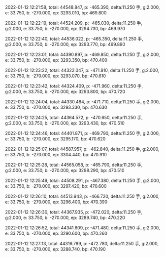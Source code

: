 2022-01-12 12:21:58, total: 44548.847, p: -465.390, delta:11.250 手, g:2.000, e: 33.750, b: -270.000, ep: 3293.010, bp: 469.800

2022-01-12 12:22:19, total: 44524.209, p: -465.030, delta:11.250 手, g:2.000, e: 33.750, b: -270.000, ep: 3294.730, bp: 469.970

2022-01-12 12:22:40, total: 44536.022, p: -465.350, delta:11.250 手, g:2.000, e: 33.750, b: -270.000, ep: 3293.770, bp: 469.890

2022-01-12 12:23:01, total: 44390.897, p: -469.850, delta:11.250 手, g:2.000, e: 33.750, b: -270.000, ep: 3293.350, bp: 470.400

2022-01-12 12:23:22, total: 44322.047, p: -471.810, delta:11.250 手, g:2.000, e: 33.750, b: -270.000, ep: 3293.070, bp: 470.610

2022-01-12 12:23:42, total: 44324.409, p: -471.960, delta:11.250 手, g:2.000, e: 33.750, b: -270.000, ep: 3293.800, bp: 470.720

2022-01-12 12:24:04, total: 44330.484, p: -471.710, delta:11.250 手, g:2.000, e: 33.750, b: -270.000, ep: 3293.330, bp: 470.630

2022-01-12 12:24:25, total: 44364.572, p: -470.650, delta:11.250 手, g:2.000, e: 33.750, b: -270.000, ep: 3293.430, bp: 470.510

2022-01-12 12:24:46, total: 44401.871, p: -469.790, delta:11.250 手, g:2.000, e: 33.750, b: -270.000, ep: 3295.170, bp: 470.620

2022-01-12 12:25:07, total: 44587.957, p: -462.840, delta:11.250 手, g:2.000, e: 33.750, b: -270.000, ep: 3304.440, bp: 470.910

2022-01-12 12:25:28, total: 44565.058, p: -465.790, delta:11.250 手, g:2.000, e: 33.750, b: -270.000, ep: 3298.290, bp: 470.510

2022-01-12 12:25:49, total: 44508.291, p: -467.380, delta:11.250 手, g:2.000, e: 33.750, b: -270.000, ep: 3297.420, bp: 470.600

2022-01-12 12:26:10, total: 44513.943, p: -466.720, delta:11.250 手, g:2.000, e: 33.750, b: -270.000, ep: 3296.400, bp: 470.390

2022-01-12 12:26:30, total: 44367.935, p: -472.020, delta:11.250 手, g:2.000, e: 33.750, b: -270.000, ep: 3289.740, bp: 470.220

2022-01-12 12:26:52, total: 44341.609, p: -471.480, delta:11.250 手, g:2.000, e: 33.750, b: -270.000, ep: 3290.600, bp: 470.260

2022-01-12 12:27:13, total: 44316.789, p: -472.780, delta:11.250 手, g:2.000, e: 33.750, b: -270.000, ep: 3288.740, bp: 470.190